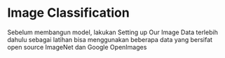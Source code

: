 # Image Classification

Sebelum membangun model, lakukan Setting up Our Image Data terlebih dahulu sebagai latihan bisa menggunakan beberapa data yang bersifat open source ImageNet dan Google OpenImages
